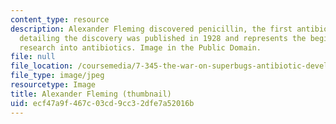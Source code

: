 ```yaml
---
content_type: resource
description: Alexander Fleming discovered penicillin, the first antibiotic. His paper
  detailing the discovery was published in 1928 and represents the beginning of modern
  research into antibiotics. Image in the Public Domain.
file: null
file_location: /coursemedia/7-345-the-war-on-superbugs-antibiotic-development-and-the-emergence-of-drug-resistant-bacteria-fall-2015/ecf47a9f467c03cd9cc32dfe7a52016b_7-345f15-th.jpg
file_type: image/jpeg
resourcetype: Image
title: Alexander Fleming (thumbnail)
uid: ecf47a9f-467c-03cd-9cc3-2dfe7a52016b
---
```

